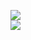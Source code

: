 [![](https://img.shields.io/badge/Made%20With-Github%20Spray-lightgrey.svg?style=for-the-badge&logo=github)](https://github.com/Annihil/github-spray#3550)  
[![](https://i.imgur.com/2DrTn0Z.gif)](https://github.com/Annihil/github-spray)